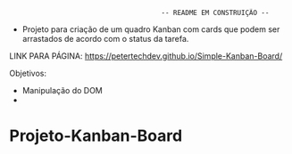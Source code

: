                                           -- README EM CONSTRUIÇÃO --
- Projeto para criação de um quadro Kanban com cards que podem ser arrastados de acordo com o status da tarefa.

LINK PARA PÁGINA: https://petertechdev.github.io/Simple-Kanban-Board/

Objetivos:
- Manipulação do DOM
-
# Projeto-Kanban-Board
